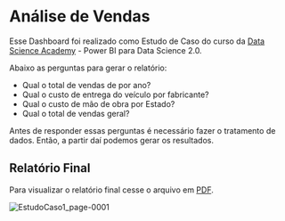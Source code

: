 # Análise de Vendas

Esse Dashboard foi realizado como Estudo de Caso do curso da [Data Science Academy](https://www.datascienceacademy.com.br) - Power BI para Data Science 2.0.

Abaixo as perguntas para gerar o relatório:

* Qual o total de vendas de por ano?
* Qual o custo de entrega do veículo por fabricante?
* Qual o custo de mão de obra por Estado?
* Qual o total de vendas geral?
      
Antes de responder essas perguntas é necessário fazer o tratamento de dados. Então, a partir daí podemos gerar os resultados.


## Relatório Final

Para visualizar o relatório final cesse o arquivo em [PDF](https://github.com/maisonhenrique/dashboard-powerbi/blob/4db969b9b5ae4959ebcbcd48f83e423dcda6f0ed/Estudo_de_Caso_1/EstudoCaso1.pdf). 

![EstudoCaso1_page-0001](https://user-images.githubusercontent.com/99361817/168708809-27b7c647-9e5a-448e-a369-7c2bf3b5c8ef.jpg)

